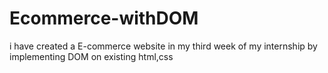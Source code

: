 # Ecommerce-withDOM
i have created a E-commerce website in my third week of my internship by implementing DOM on existing html,css
